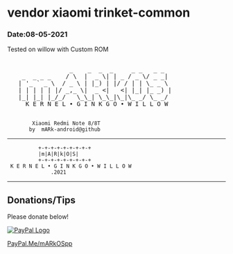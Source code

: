 # vendor xiaomi trinket-common
<h3> Date:08-05-2021</h3>
Tested on willow with Custom ROM


<pre>                  
                 _    _  _  _     _ _   _ _  
    _  _ _ _    / \  |  _ \| | _ / _ \/ _ _|     
   | '_ ` _ \  / _ \ | |_) | |/ / | | \_ _ \    
   | | | | | |/ _,_ \|  _ <|   <| |_| |_ _) |   
   |_| |_| |_/_/   \_\_| \_\_|\_|\_ _/ \_ _/     
     K E R N E L • G I N K G O • W I L L O W                                      
 </pre>
 
            Xiaomi Redmi Note 8/8T    
           by  mARk-android@github
           
**********************************************

              +-+-+-+-+-+-+-+-+
              |m|A|R|k|O|S|
              +-+-+-+-+-+-+-+-+
     K E R N E L • G I N K G O • W I L L O W
                  .2021
           
**********************************************  

<h2>Donations/Tips</h2>
<p>Please donate below!</p>
<p><a href="https://www.paypal.com/paypalme/mARkOSpp" rel="nofollow" target="_blank"><img src="https://www.paypalobjects.com/webstatic/mktg/Logo/pp-logo-100px.png" border="0" alt="PayPal Logo"></a></p>
<p><a href="https://PayPal.Me/mARkOSpp" rel="nofollow" target="_blank">PayPal.Me/mARkOSpp</a></p>


